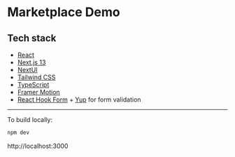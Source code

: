 # Marketplace Demo  

## Tech stack

- [React](https://reactjs.org)
- [Next.js 13](https://nextjs.org/docs/getting-started)
- [NextUI](https://nextui.org)
- [Tailwind CSS](https://tailwindcss.com)
- [TypeScript](https://www.typescriptlang.org)
- [Framer Motion](https://www.framer.com/motion)
- [React Hook Form](https://react-hook-form.com) + [Yup](https://github.com/jquense/yup) for form validation

---

To build locally:

```sh
npm dev
```

http://localhost:3000
